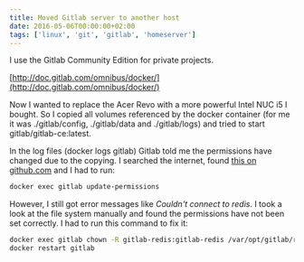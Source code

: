 ```yaml
---
title: Moved Gitlab server to another host
date: 2016-05-06T00:00:00+02:00
tags: ['linux', 'git', 'gitlab', 'homeserver']
---
```

I use the Gitlab Community Edition for private projects.

[http://doc.gitlab.com/omnibus/docker/](http://doc.gitlab.com/omnibus/docker/)

Now I wanted to replace the Acer Revo with a more powerful Intel NUC i5 I bought.
So I copied all volumes referenced by the docker container
(for me it was ./gitlab/config, ./gitlab/data and ./gitlab/logs) and tried to
start gitlab/gitlab-ce:latest.

In the log files (docker logs gitlab) Gitlab told me the permissions have changed
due to the copying. I searched the internet, found [this on github.com](https://github.com/gitlabhq/gitlabhq/issues/9611) and I had to run:

```bash
docker exec gitlab update-permissions
```

However, I still got error messages like *Couldn't connect to redis*.
I took a look at the file system manually and found the permissions have not been
set correctly. I had to run this command to fix it:

```bash
docker exec gitlab chown -R gitlab-redis:gitlab-redis /var/opt/gitlab/redis/
docker restart gitlab
```
